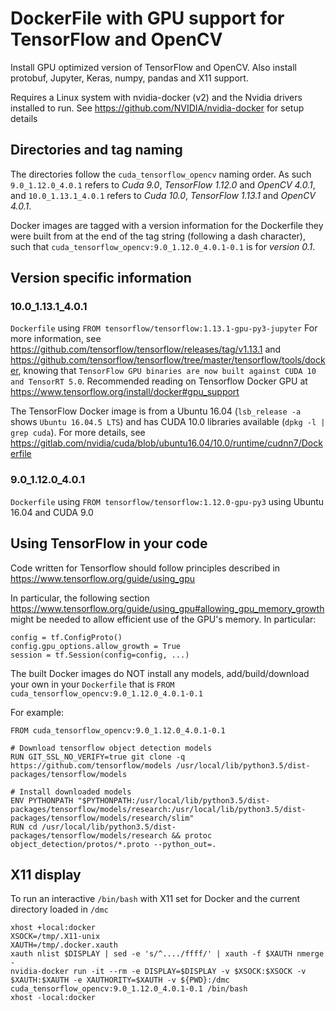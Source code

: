 # DockerFile with GPU support for TensorFlow and OpenCV

Install GPU optimized version of TensorFlow and OpenCV. Also install protobuf, Jupyter, Keras, numpy, pandas and X11 support.

Requires a Linux system with nvidia-docker (v2) and the Nvidia drivers installed to run. See https://github.com/NVIDIA/nvidia-docker for setup details

## Directories and tag naming

The directories follow the `cuda_tensorflow_opencv` naming order.
As such `9.0_1.12.0_4.0.1` refers to *Cuda 9.0*, *TensorFlow 1.12.0* and *OpenCV 4.0.1*, and `10.0_1.13.1_4.0.1` refers to *Cuda 10.0*, *TensorFlow 1.13.1* and *OpenCV 4.0.1*.

Docker images are tagged with a version information for the Dockerfile they were built from at the end of the tag string (following a dash character), such that `cuda_tensorflow_opencv:9.0_1.12.0_4.0.1-0.1` is for *version 0.1*.

## Version specific information

### 10.0_1.13.1_4.0.1

`Dockerfile`  using `FROM tensorflow/tensorflow:1.13.1-gpu-py3-jupyter` 
For more information, see https://github.com/tensorflow/tensorflow/releases/tag/v1.13.1 and https://github.com/tensorflow/tensorflow/tree/master/tensorflow/tools/docker, knowing that `TensorFlow GPU binaries are now built against CUDA 10 and TensorRT 5.0`.
Recommended reading on Tensorflow Docker GPU at https://www.tensorflow.org/install/docker#gpu_support

The TensorFlow Docker image is from a Ubuntu 16.04 (`lsb_release -a` shows `Ubuntu 16.04.5 LTS`) and has CUDA 10.0 libraries available (`dpkg -l | grep cuda`). For more details, see https://gitlab.com/nvidia/cuda/blob/ubuntu16.04/10.0/runtime/cudnn7/Dockerfile

### 9.0_1.12.0_4.0.1

`Dockerfile` using `FROM tensorflow/tensorflow:1.12.0-gpu-py3` using Ubuntu 16.04 and CUDA 9.0

## Using TensorFlow in your code

Code written for Tensorflow should follow principles described in https://www.tensorflow.org/guide/using_gpu

In particular, the following section https://www.tensorflow.org/guide/using_gpu#allowing_gpu_memory_growth might be needed to allow efficient use of the GPU's memory. In particular:
   
    config = tf.ConfigProto()
    config.gpu_options.allow_growth = True
    session = tf.Session(config=config, ...)

The built Docker images do NOT install any models, add/build/download your own in your `Dockerfile` that is `FROM cuda_tensorflow_opencv:9.0_1.12.0_4.0.1-0.1`

For example:

    FROM cuda_tensorflow_opencv:9.0_1.12.0_4.0.1-0.1
    
    # Download tensorflow object detection models
    RUN GIT_SSL_NO_VERIFY=true git clone -q https://github.com/tensorflow/models /usr/local/lib/python3.5/dist-packages/tensorflow/models

    # Install downloaded models
    ENV PYTHONPATH "$PYTHONPATH:/usr/local/lib/python3.5/dist-packages/tensorflow/models/research:/usr/local/lib/python3.5/dist-packages/tensorflow/models/research/slim"
    RUN cd /usr/local/lib/python3.5/dist-packages/tensorflow/models/research && protoc object_detection/protos/*.proto --python_out=.

## X11 display

To run an interactive `/bin/bash` with X11 set for Docker and the current directory loaded in `/dmc`

    xhost +local:docker
    XSOCK=/tmp/.X11-unix
    XAUTH=/tmp/.docker.xauth
    xauth nlist $DISPLAY | sed -e 's/^..../ffff/' | xauth -f $XAUTH nmerge -
    nvidia-docker run -it --rm -e DISPLAY=$DISPLAY -v $XSOCK:$XSOCK -v $XAUTH:$XAUTH -e XAUTHORITY=$XAUTH -v ${PWD}:/dmc cuda_tensorflow_opencv:9.0_1.12.0_4.0.1-0.1 /bin/bash
    xhost -local:docker

